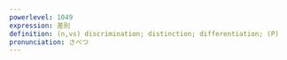 ```yaml
---
powerlevel: 1049
expression: 差別
definition: (n,vs) discrimination; distinction; differentiation; (P)
pronunciation: さべつ
---
```

